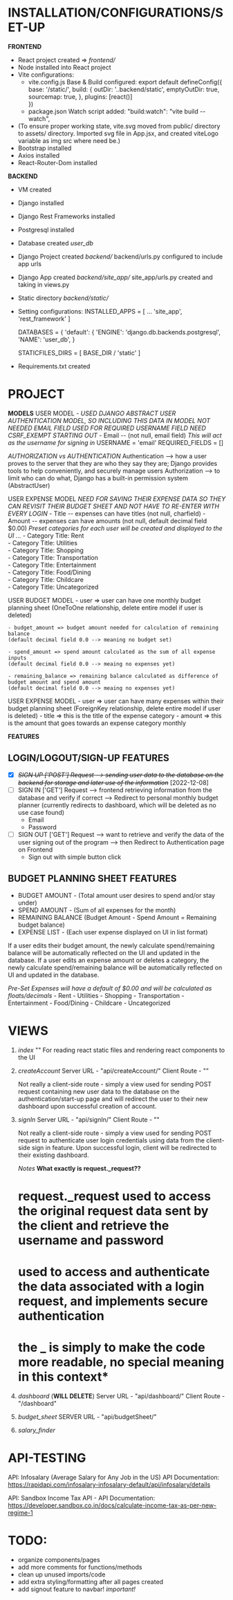 # INSTALLATION/CONFIGURATIONS/SET-UP

**FRONTEND**
- React project created => *frontend/*
- Node installed into React project
- Vite configurations:
    - vite.config.js
        Base & Build configured:
        export default defineConfig({
            base: '/static/',
            build: {
                outDir: '..backend/static',
                emptyOutDir: true,
                sourcemap: true,
            },
            plugins: [react()]   
        })
    - package.json
        Watch script added:
        "build:watch": "vite build --watch",
- (To ensure proper working state, vite.svg moved from public/ directory to assets/ directory. Imported svg file in App.jsx, and created viteLogo variable as img src where need be.)
- Bootstrap installed
- Axios installed
- React-Router-Dom installed

**BACKEND**
- VM created
- Django installed
- Django Rest Frameworks installed
- Postgresql installed
- Database created *user_db*
- Django Project created *backend/*
    backend/urls.py configured to include app urls
- Django App created *backend/site_app/*
    site_app/urls.py created and taking in views.py
- Static directory *backend/static/*
- Setting configurations:
    INSTALLED_APPS = [
        ...
        'site_app',
        'rest_framework'
    ]

    DATABASES = {
        'default': {
            'ENGINE': 'django.db.backends.postgresql',
            'NAME': 'user_db', 
    }

    STATICFILES_DIRS = [ BASE_DIR / 'static' ]
- Requirements.txt created


# PROJECT
**MODELS**
USER MODEL - 
*USED DJANGO ABSTRACT USER AUTHENTICATION MODEL, SO INCLUDING THIS DATA IN MODEL NOT NEEDED*
*EMAIL FIELD USED FOR REQUIRED USERNAME FIELD*
*NEED CSRF_EXEMPT STARTING OUT*
    - Email                     -- (not null, email field) *This will act as the username for signing in*
        USERNAME = 'email' 
        REQUIRED_FIELDS = []  

*AUTHORIZATION vs AUTHENTICATION*
Authentication --> how a user proves to the server that they are who they say they are; Django provides tools to help conveniently, and securely manage users
Authorization --> to limit who can do what, Django has a built-in permission system (AbstractUser)

USER EXPENSE MODEL *NEED FOR SAVING THEIR EXPENSE DATA SO THEY CAN REVISIT THEIR BUDGET SHEET AND NOT HAVE TO RE-ENTER WITH EVERY LOGIN*
    - Title             --  expenses can have titles (not null, charfield)
    - Amount            --  expenses can have amounts (not null, default decimal field $0.00)
        *Preset categories for each user will be created and displayed to the UI ...*
        - Category Title: Rent          
        - Category Title: Utilities         
        - Category Title: Shopping          
        - Category Title: Transportation    
        - Category Title: Entertainment     
        - Category Title: Food/Dining       
        - Category Title: Childcare         
        - Category Title: Uncategorized   

USER BUDGET MODEL 
    - user => user can have one monthly budget planning sheet 
    (OneToOne relationship, delete entire model if user is deleted)

    - budget_amount => budget amount needed for calculation of remaining balance 
    (default decimal field 0.0 --> meaning no budget set)

    - spend_amount => spend amount calculated as the sum of all expense inputs 
    (default decimal field 0.0 --> meaing no expenses yet)
   
    - remaining_balance => remaining balance calculated as difference of budget amount and spend amount
    (default decimal field 0.0 --> meaing no expenses yet)
        

USER EXPENSE MODEL
    - user => user can have many expenses within their budget planning sheet
    (ForeignKey relationship, delete entire model if user is deleted) 
    - title => this is the title of the expense category
    - amount => this is the amount that goes towards an expense category monthly 

**FEATURES**

## LOGIN/LOGOUT/SIGN-UP FEATURES
* [X] ~~*SIGN UP ['POST'] Request --> sending user data to the database on the backend for storage and later use of the information*~~ [2022-12-08]
* [ ] SIGN IN ['GET'] Request --> frontend retrieving information from the database and verify if correct --> Redirect to personal monthly budget planner (currently redirects to dashboard, which will be deleted as no use case found)
    - Email
    - Password
* [ ] SIGN OUT ['GET'] Request --> want to retrieve and verify the data of the user signing out of the program --> then Redirect to Authentication page on Frontend
    - Sign out with simple button click

## BUDGET PLANNING SHEET FEATURES   
- BUDGET AMOUNT - (Total amount user desires to spend and/or stay under)
- SPEND AMOUNT - (Sum of all expenses for the month) 
- REMAINING BALANCE (Budget Amount - Spend Amount = Remaining budget balance)
- EXPENSE LIST - (Each user expense displayed on UI in list format)

If a user edits their budget amount, the newly calculate spend/remaining balance will be automatically reflected on the UI and updated in the database.
If a user edits an expense amount or deletes a category, the newly calculate spend/remaining balance will be automatically reflected on UI and updated in the database.

*Pre-Set Expenses will have a default of $0.00 and will be calculated as floats/decimals*
    - Rent
    - Utilities
    - Shopping
    - Transportation
    - Entertainment
    - Food/Dining
    - Childcare
    - Uncategorized

# VIEWS
1. *index*
   ""
   For reading react static files and rendering react components to the UI

2. *createAccount*
   Server URL - "api/createAccount/" 
   Client Route - ""

   Not really a client-side route - simply a view used for sending POST request containing new user data to the database on the authentication/start-up page and will redirect the user to their new dashboard upon successful creation of account.

3. *signIn*
   Server URL - "api/signIn/"
   Client Route - ""

   Not really a client-side route - simply a view used for sending POST request to authenticate user login credentials using data from the client-side sign in feature. Upon successful login, client will be redirected to their existing dashboard.

   *Notes*
   **What exactly is request._request??**
    # request._request used to access the original request data sent by the client and retrieve the username and password
    
    # used to access and authenticate the data associated with a login request, and implements secure authentication 
    
    # the _ is simply to make the code more readable, no special meaning in this context*

4. *dashboard* (**WILL DELETE**)
   Server URL - "api/dashboard/"
   Client Route - "/dashboard"

5. *budget_sheet*
   SERVER URL - "api/budgetSheet/"
   
6. *salary_finder*

# API-TESTING
API: Infosalary (Average Salary for Any Job in the US)
API Documentation: https://rapidapi.com/infosalary-infosalary-default/api/infosalary/details

API: Sandbox Income Tax API - 
API Documentation: https://developer.sandbox.co.in/docs/calculate-income-tax-as-per-new-regime-1

# TODO:
- organize components/pages
- add more comments for functions/methods
- clean up unused imports/code
- add extra styling/formatting after all pages created
- add signout feature to navbar! *important!*
